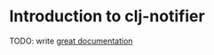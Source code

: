 # Introduction to clj-notifier

TODO: write [great documentation](http://jacobian.org/writing/what-to-write/)
